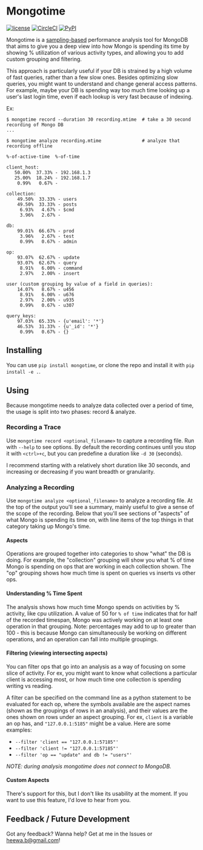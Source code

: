 # Mongotime

[![license](https://img.shields.io/github/license/heewa/mongotime.svg)]()
[![CircleCI](https://img.shields.io/circleci/project/github/heewa/mongotime.svg)]()
[![PyPI](https://img.shields.io/pypi/v/mongotime.svg)]()

Mongotime is a [sampling-based](https://en.wikipedia.org/wiki/Profiling_(computer_programming)#Statistical_profilers) performance analysis tool for MongoDB that aims to give you a deep view into how Mongo is spending its time by showing % utilization of various activity types, and allowing you to add custom grouping and filtering.

This approach is particularly useful if your DB is strained by a high volume of fast queries, rather than a few slow ones. Besides optimizing slow queries, you might want to understand and change general access patterns. For example, maybe your DB is spending way too much time looking up a user's last login time, even if each lookup is very fast because of indexing.

Ex:

```
$ mongotime record --duration 30 recording.mtime  # take a 30 second recording of Mongo DB
...

$ mongotime analyze recording.mtime               # analyze that recording offline

%-of-active-time  %-of-time

client_host:
   50.00%  37.33% - 192.168.1.3
   25.00%  18.24% - 192.168.1.7
    0.99%   0.67% -

collection:
    49.50%  33.33% - users
    49.50%  33.33% - posts
     6.93%   4.67% - $cmd
     3.96%   2.67% -

db:
    99.01%  66.67% - prod
     3.96%   2.67% - test
     0.99%   0.67% - admin

op:
    93.07%  62.67% - update
    93.07%  62.67% - query
     8.91%   6.00% - command
     2.97%   2.00% - insert

user (custom grouping by value of a field in queries):
    14.07%   8.67% - u456
     8.91%   6.00% - u676
     2.97%   2.00% - u935
     0.99%   0.67% - u307

query_keys:
    97.03%  65.33% - {u'email': '*'}
    46.53%  31.33% - {u'_id': '*'}
     0.99%   0.67% - {}
```

## Installing

You can use `pip install mongotime`, or clone the repo and install it with `pip install -e .`.


## Using

Because mongotime needs to analyze data collected over a period of time, the usage is split into two phases: record & analyze.

### Recording a Trace

Use `mongotime record <optional_filename>` to capture a recording file. Run with `--help` to see options. By default the recording continues until you stop it with `<ctrl>+c`, but you can predefine a duration like `-d 30` (seconds).

I recommend starting with a relatively short duration like 30 seconds, and increasing or decreasing if you want breadth or granularity.

### Analyzing a Recording

Use `mongotime analyze <optional_filename>` to analyze a recording file. At the top of the output you'll see a summary, mainly useful to give a sense of the scope of the recording. Below that you'll see sections of "aspects" of what Mongo is spending its time on, with line items of the top things in that category taking up Mongo's time.

#### Aspects

Operations are grouped together into categories to show "what" the DB is doing. For example, the "collection" grouping will show you what % of time Mongo is spending on ops that are working in each collection shown. The "op" grouping shows how much time is spent on queries vs inserts vs other ops.

#### Understanding % Time Spent

The analysis shows how much time Mongo spends on activities by % activity, like cpu utilization. A value of 50 for `% of time` indicates that for half of the recorded timespan, Mongo was actively working on at least one operation in that grouping. Note: percentages may add to up to greater than 100 - this is because Mongo can simultaneously be working on different operations, and an operation can fall into multiple groupings.

#### Filtering (viewing intersecting aspects)

You can filter ops that go into an analysis as a way of focusing on some slice of activity. For ex, you might want to know what collections a particular client is accessing most, or how much time one collection is spending writing vs reading.

A filter can be specified on the command line as a python statement to be evaluated for each op, where the symbols available are the aspect names (shown as the groupings of rows in an analysis), and their values are the ones shown on rows under an aspect grouping. For ex, `client` is a variable an op has, and `"127.0.0.1:5185"` might be a value. Here are some examples:

* `--filter 'client == "127.0.0.1:57185"'`
* `--filter 'client != "127.0.0.1:57185"'`
* `--filter 'op == "update" and db != "users"'`

_NOTE: during analysis mongotime does not connect to MongoDB._

#### Custom Aspects

There's support for this, but I don't like its usability at the moment. If you want to use this feature, I'd love to hear from you.


## Feedback / Future Development

Got any feedback? Wanna help? Get at me in the Issues or heewa.b@gmail.com!
